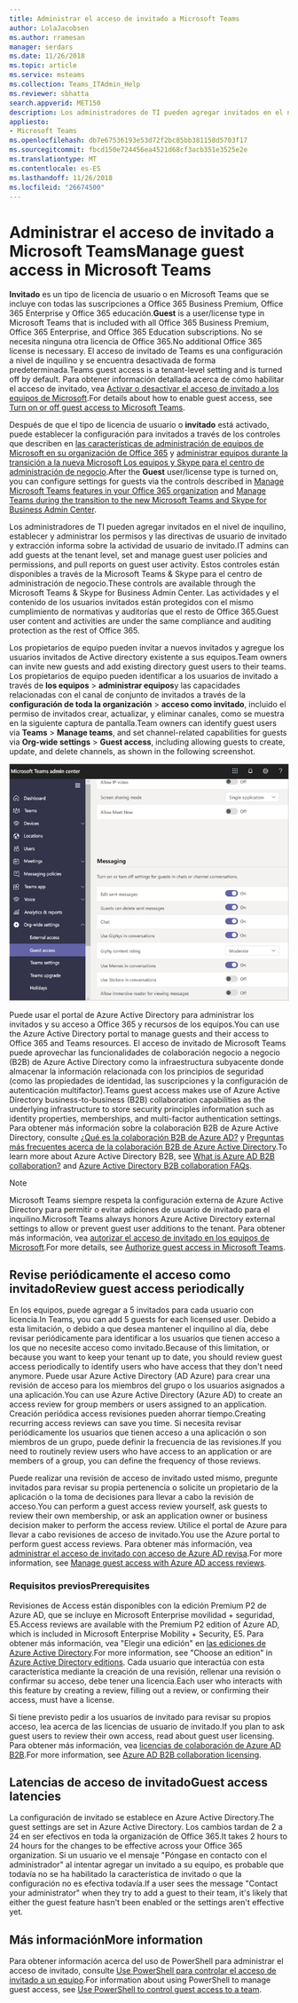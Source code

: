 ```yaml
---
title: Administrar el acceso de invitado a Microsoft Teams
author: LolaJacobsen
ms.author: rramesan
manager: serdars
ms.date: 11/26/2018
ms.topic: article
ms.service: msteams
ms.collection: Teams_ITAdmin_Help
ms.reviewer: sbhatta
search.appverid: MET150
description: Los administradores de TI pueden agregar invitados en el nivel de inquilino, configurar y administrar permisos y directivas de usuarios invitados, determinar qué usuarios pueden invitar y extraer informes sobre la actividad de los usuarios invitados.
appliesto:
- Microsoft Teams
ms.openlocfilehash: db7e67536193e53d72f2bc85bb381158d5703f17
ms.sourcegitcommit: fbcd150e724456ea4521d68cf3acb351e3525e2e
ms.translationtype: MT
ms.contentlocale: es-ES
ms.lasthandoff: 11/26/2018
ms.locfileid: "26674500"
---
```

<a name="manage-guest-access-in-microsoft-teams"></a><span data-ttu-id="7faa3-103">Administrar el acceso de invitado a Microsoft Teams</span><span class="sxs-lookup"><span data-stu-id="7faa3-103">Manage guest access in Microsoft Teams</span></span>
======================================

<span data-ttu-id="7faa3-104">**Invitado** es un tipo de licencia de usuario o en Microsoft Teams que se incluye con todas las suscripciones a Office 365 Business Premium, Office 365 Enterprise y Office 365 educación.</span><span class="sxs-lookup"><span data-stu-id="7faa3-104">**Guest** is a user/license type in Microsoft Teams that is included with all Office 365 Business Premium, Office 365 Enterprise, and Office 365 Education subscriptions.</span></span> <span data-ttu-id="7faa3-105">No se necesita ninguna otra licencia de Office 365.</span><span class="sxs-lookup"><span data-stu-id="7faa3-105">No additional Office 365 license is necessary.</span></span> <span data-ttu-id="7faa3-106">El acceso de invitado de Teams es una configuración a nivel de inquilino y se encuentra desactivada de forma predeterminada.</span><span class="sxs-lookup"><span data-stu-id="7faa3-106">Teams guest access is a tenant-level setting and is turned off by default.</span></span> <span data-ttu-id="7faa3-107">Para obtener información detallada acerca de cómo habilitar el acceso de invitado, vea [Activar o desactivar el acceso de invitado a los equipos de Microsoft](set-up-guests.md).</span><span class="sxs-lookup"><span data-stu-id="7faa3-107">For details about how to enable guest access, see [Turn on or off guest access to Microsoft Teams](set-up-guests.md).</span></span>

<span data-ttu-id="7faa3-108">Después de que el tipo de licencia de usuario o **invitado** está activado, puede establecer la configuración para invitados a través de los controles que describen en [las características de administración de equipos de Microsoft en su organización de Office 365](enable-features-office-365.md) y [administrar equipos durante la transición a la nueva Microsoft Los equipos y Skype para el centro de administración de negocio](manage-teams-skypeforbusiness-admin-center.md).</span><span class="sxs-lookup"><span data-stu-id="7faa3-108">After the **Guest** user/license type is turned on, you can configure settings for guests via the controls described in [Manage Microsoft Teams features in your Office 365 organization](enable-features-office-365.md) and [Manage Teams during the transition to the new Microsoft Teams and Skype for Business Admin Center](manage-teams-skypeforbusiness-admin-center.md).</span></span>     
    
<span data-ttu-id="7faa3-109">Los administradores de TI pueden agregar invitados en el nivel de inquilino, establecer y administrar los permisos y las directivas de usuario de invitado y extracción informa sobre la actividad de usuario de invitado.</span><span class="sxs-lookup"><span data-stu-id="7faa3-109">IT admins can add guests at the tenant level, set and manage guest user policies and permissions, and pull reports on guest user activity.</span></span> <span data-ttu-id="7faa3-110">Estos controles están disponibles a través de la Microsoft Teams & Skype para el centro de administración de negocio.</span><span class="sxs-lookup"><span data-stu-id="7faa3-110">These controls are available through the Microsoft Teams & Skype for Business Admin Center.</span></span> <span data-ttu-id="7faa3-111">Las actividades y el contenido de los usuarios invitados están protegidos con el mismo cumplimiento de normativas y auditorías que el resto de Office 365.</span><span class="sxs-lookup"><span data-stu-id="7faa3-111">Guest user content and activities are under the same compliance and auditing protection as the rest of Office 365.</span></span>

<span data-ttu-id="7faa3-112">Los propietarios de equipo pueden invitar a nuevos invitados y agregue los usuarios invitados de Active directory existente a sus equipos.</span><span class="sxs-lookup"><span data-stu-id="7faa3-112">Team owners can invite new guests and add existing directory guest users to their teams.</span></span> <span data-ttu-id="7faa3-113">Los propietarios de equipo pueden identificar a los usuarios de invitado a través de **los equipos** > **administrar equipos**y las capacidades relacionadas con el canal de conjunto de invitados a través de la **configuración de toda la organización** > **acceso como invitado**, incluido el permiso de invitados crear, actualizar, y eliminar canales, como se muestra en la siguiente captura de pantalla.</span><span class="sxs-lookup"><span data-stu-id="7faa3-113">Team owners can identify guest users via **Teams** > **Manage teams**, and set channel-related capabilities for guests via **Org-wide settings** > **Guest access**, including allowing guests to create, update, and delete channels, as shown in the following screenshot.</span></span>

![Configuración de permisos de invitado en los equipos](media/manage-guest-access-image1.png)
  
<span data-ttu-id="7faa3-115">Puede usar el portal de Azure Active Directory para administrar los invitados y su acceso a Office 365 y recursos de los equipos.</span><span class="sxs-lookup"><span data-stu-id="7faa3-115">You can use the Azure Active Directory portal to manage guests and their access to Office 365 and Teams resources.</span></span> <span data-ttu-id="7faa3-116">El acceso de invitado de Microsoft Teams puede aprovechar las funcionalidades de colaboración negocio a negocio (B2B) de Azure Active Directory como la infraestructura subyacente donde almacenar la información relacionada con los principios de seguridad (como las propiedades de identidad, las suscripciones y la configuración de autenticación multifactor).</span><span class="sxs-lookup"><span data-stu-id="7faa3-116">Teams guest access makes use of Azure Active Directory business-to-business (B2B) collaboration capabilities as the underlying infrastructure to store security principles information such as identity properties, memberships, and multi-factor authentication settings.</span></span> <span data-ttu-id="7faa3-117">Para obtener más información sobre la colaboración B2B de Azure Active Directory, consulte [¿Qué es la colaboración B2B de Azure AD?](https://go.microsoft.com/fwlink/p/?linkid=853011) y [Preguntas más frecuentes acerca de la colaboración B2B de Azure Active Directory](https://go.microsoft.com/fwlink/p/?linkid=853020).</span><span class="sxs-lookup"><span data-stu-id="7faa3-117">To learn more about Azure Active Directory B2B, see [What is Azure AD B2B collaboration?](https://go.microsoft.com/fwlink/p/?linkid=853011) and [Azure Active Directory B2B collaboration FAQs](https://go.microsoft.com/fwlink/p/?linkid=853020).</span></span>

> [!NOTE]
> <span data-ttu-id="7faa3-118">Microsoft Teams siempre respeta la configuración externa de Azure Active Directory para permitir o evitar adiciones de usuario de invitado para el inquilino.</span><span class="sxs-lookup"><span data-stu-id="7faa3-118">Microsoft Teams always honors Azure Active Directory external settings to allow or prevent guest user additions to the tenant.</span></span> <span data-ttu-id="7faa3-119">Para obtener más información, vea [autorizar el acceso de invitado en los equipos de Microsoft](Teams-dependencies.md).</span><span class="sxs-lookup"><span data-stu-id="7faa3-119">For more details, see [Authorize guest access in Microsoft Teams](Teams-dependencies.md).</span></span>
  
## <a name="review-guest-access-periodically"></a><span data-ttu-id="7faa3-120">Revise periódicamente el acceso como invitado</span><span class="sxs-lookup"><span data-stu-id="7faa3-120">Review guest access periodically</span></span>

<span data-ttu-id="7faa3-121">En los equipos, puede agregar a 5 invitados para cada usuario con licencia.</span><span class="sxs-lookup"><span data-stu-id="7faa3-121">In Teams, you can add 5 guests for each licensed user.</span></span> <span data-ttu-id="7faa3-122">Debido a esta limitación, o debido a que desea mantener el inquilino al día, debe revisar periódicamente para identificar a los usuarios que tienen acceso a los que no necesite acceso como invitado.</span><span class="sxs-lookup"><span data-stu-id="7faa3-122">Because of this limitation, or because you want to keep your tenant up to date, you should review guest access periodically to identify users who have access that they don't need anymore.</span></span> <span data-ttu-id="7faa3-123">Puede usar Azure Active Directory (AD Azure) para crear una revisión de acceso para los miembros del grupo o los usuarios asignados a una aplicación.</span><span class="sxs-lookup"><span data-stu-id="7faa3-123">You can use Azure Active Directory (Azure AD) to create an access review for group members or users assigned to an application.</span></span> <span data-ttu-id="7faa3-124">Creación periódica access revisiones pueden ahorrar tiempo.</span><span class="sxs-lookup"><span data-stu-id="7faa3-124">Creating recurring access reviews can save you time.</span></span> <span data-ttu-id="7faa3-125">Si necesita revisar periódicamente los usuarios que tienen acceso a una aplicación o son miembros de un grupo, puede definir la frecuencia de las revisiones.</span><span class="sxs-lookup"><span data-stu-id="7faa3-125">If you need to routinely review users who have access to an application or are members of a group, you can define the frequency of those reviews.</span></span> 

<span data-ttu-id="7faa3-126">Puede realizar una revisión de acceso de invitado usted mismo, pregunte invitados para revisar su propia pertenencia o solicite un propietario de la aplicación o la toma de decisiones para llevar a cabo la revisión de acceso.</span><span class="sxs-lookup"><span data-stu-id="7faa3-126">You can perform a guest access review yourself, ask guests to review their own membership, or ask an application owner or business decision maker to perform the access review.</span></span> <span data-ttu-id="7faa3-127">Utilice el portal de Azure para llevar a cabo revisiones de acceso de invitado.</span><span class="sxs-lookup"><span data-stu-id="7faa3-127">You use the Azure portal to perform guest access reviews.</span></span> <span data-ttu-id="7faa3-128">Para obtener más información, vea [administrar el acceso de invitado con acceso de Azure AD revisa](https://docs.microsoft.com/en-us/azure/active-directory/governance/manage-guest-access-with-access-reviews).</span><span class="sxs-lookup"><span data-stu-id="7faa3-128">For more information, see [Manage guest access with Azure AD access reviews](https://docs.microsoft.com/en-us/azure/active-directory/governance/manage-guest-access-with-access-reviews).</span></span>

###  <a name="prerequisites"></a><span data-ttu-id="7faa3-129">Requisitos previos</span><span class="sxs-lookup"><span data-stu-id="7faa3-129">Prerequisites</span></span>

<span data-ttu-id="7faa3-130">Revisiones de Access están disponibles con la edición Premium P2 de Azure AD, que se incluye en Microsoft Enterprise movilidad + seguridad, E5.</span><span class="sxs-lookup"><span data-stu-id="7faa3-130">Access reviews are available with the Premium P2 edition of Azure AD, which is included in Microsoft Enterprise Mobility + Security, E5.</span></span> <span data-ttu-id="7faa3-131">Para obtener más información, vea "Elegir una edición" en [las ediciones de Azure Active Directory](https://docs.microsoft.com/en-us/azure/active-directory/fundamentals/active-directory-whatis).</span><span class="sxs-lookup"><span data-stu-id="7faa3-131">For more information, see "Choose an edition" in [Azure Active Directory editions](https://docs.microsoft.com/en-us/azure/active-directory/fundamentals/active-directory-whatis).</span></span> <span data-ttu-id="7faa3-132">Cada usuario que interactúa con esta característica mediante la creación de una revisión, rellenar una revisión o confirmar su acceso, debe tener una licencia.</span><span class="sxs-lookup"><span data-stu-id="7faa3-132">Each user who interacts with this feature by creating a review, filling out a review, or confirming their access, must have a license.</span></span> 

<span data-ttu-id="7faa3-133">Si tiene previsto pedir a los usuarios de invitado para revisar su propios acceso, lea acerca de las licencias de usuario de invitado.</span><span class="sxs-lookup"><span data-stu-id="7faa3-133">If you plan to ask guest users to review their own access, read about guest user licensing.</span></span> <span data-ttu-id="7faa3-134">Para obtener más información, vea [licencias de colaboración de Azure AD B2B](https://docs.microsoft.com/en-us/azure/active-directory/b2b/licensing-guidance).</span><span class="sxs-lookup"><span data-stu-id="7faa3-134">For more information, see [Azure AD B2B collaboration licensing](https://docs.microsoft.com/en-us/azure/active-directory/b2b/licensing-guidance).</span></span>

## <a name="guest-access-latencies"></a><span data-ttu-id="7faa3-135">Latencias de acceso de invitado</span><span class="sxs-lookup"><span data-stu-id="7faa3-135">Guest access latencies</span></span>

<span data-ttu-id="7faa3-136">La configuración de invitado se establece en Azure Active Directory.</span><span class="sxs-lookup"><span data-stu-id="7faa3-136">The guest settings are set in Azure Active Directory.</span></span> <span data-ttu-id="7faa3-137">Los cambios tardan de 2 a 24 en ser efectivos en toda la organización de Office 365.</span><span class="sxs-lookup"><span data-stu-id="7faa3-137">It takes 2 hours to 24 hours for the changes to be effective across your Office 365 organization.</span></span> <span data-ttu-id="7faa3-138">Si un usuario ve el mensaje "Póngase en contacto con el administrador" al intentar agregar un invitado a su equipo, es probable que todavía no se ha habilitado la característica de invitado o que la configuración no es efectiva todavía.</span><span class="sxs-lookup"><span data-stu-id="7faa3-138">If a user sees the message "Contact your administrator" when they try to add a guest to their team, it's likely that either the guest feature hasn't been enabled or the settings aren't effective yet.</span></span>

## <a name="more-information"></a><span data-ttu-id="7faa3-139">Más información</span><span class="sxs-lookup"><span data-stu-id="7faa3-139">More information</span></span>

<span data-ttu-id="7faa3-140">Para obtener información acerca del uso de PowerShell para administrar el acceso de invitado, consulte [Use PowerShell para controlar el acceso de invitado a un equipo](guest-access-powershell.md).</span><span class="sxs-lookup"><span data-stu-id="7faa3-140">For information about using PowerShell to manage guest access, see [Use PowerShell to control guest access to a team](guest-access-powershell.md).</span></span>


